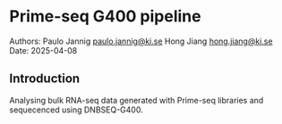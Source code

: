 
# Prime-seq G400 pipeline
Authors:  Paulo Jannig paulo.jannig@ki.se
          Hong Jiang hong.jiang@ki.se
<br>Date: 2025-04-08

## Introduction
Analysing bulk RNA-seq data generated with Prime-seq libraries and sequecenced using DNBSEQ-G400.
